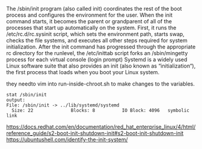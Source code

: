 The /sbin/init program (also called init) coordinates the rest of the boot process and configures the environment for the user.
When the init command starts, it becomes the parent or grandparent of all of the processes that start up automatically on the system.
First, it runs the /etc/rc.d/rc.sysinit script, which sets the environment path, starts swap, checks the file systems, and executes all other steps required for system initialization.
After the init command has progressed through the appropriate rc directory for the runlevel, the /etc/inittab script forks an /sbin/mingetty process for each virtual console (login prompt)
Systemd is a widely used Linux software suite that also provides an init (also known as “initialization“), the first process that loads when you boot your Linux system.


they needto vim into run-inside-chroot.sh to make changes to the variables. 

```shell
stat /sbin/init
output:
File: /sbin/init -> ../lib/systemd/systemd
  Size: 22              Blocks: 8          IO Block: 4096   symbolic link

```
https://docs.redhat.com/en/documentation/red_hat_enterprise_linux/4/html/reference_guide/s2-boot-init-shutdown-init#s2-boot-init-shutdown-init
https://ubuntushell.com/identify-the-init-system/

